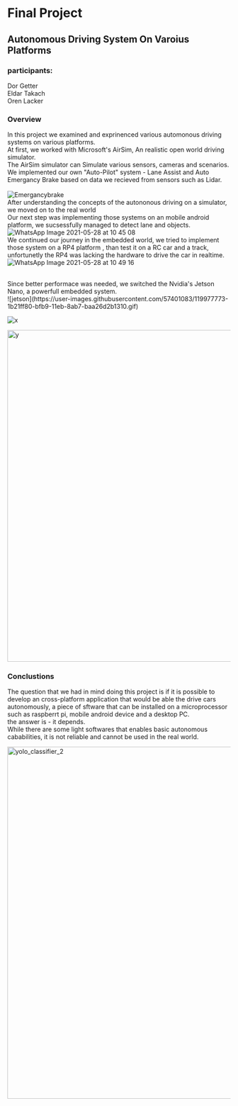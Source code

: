 # Final Project

## Autonomous Driving System On Varoius Platforms 

### participants: 
Dor Getter <br />
Eldar Takach <br />
Oren Lacker <br />


### Overview 
In this project we examined and exprinenced various automonous driving systems on various platforms. <br />
At first, we worked with Microsoft's AirSim, An realistic open world driving simulator. <br />
The AirSim simulator can Simulate various sensors, cameras and scenarios. <br />
We implemented our own "Auto-Pilot" system - Lane Assist and Auto Emergancy Brake based on data we recieved from sensors such as Lidar. <br />
<br />
![Emergancybrake](https://user-images.githubusercontent.com/57401083/119956114-08033580-bfa1-11eb-840a-dd5df808e5ee.gif)
<br />
After understanding the concepts of the autononous driving on a simulator, we moved on to the real world <br />
Our next step was implementing those systems on an mobile android platform, we sucsessfully managed to detect lane and objects. <br />
![WhatsApp Image 2021-05-28 at 10 45 08](https://user-images.githubusercontent.com/57401083/119958917-c58f2800-bfa3-11eb-88db-2244a403dde7.jpeg)
<br />
We continued our journey in the embedded world, we tried to implement those system on a RP4 platform , than test it on a RC car and a track, 
unfortunetly the RP4 was lacking the hardware to drive the car in realtime. <br />
![WhatsApp Image 2021-05-28 at 10 49 16](https://user-images.githubusercontent.com/57401083/119959030-e5265080-bfa3-11eb-8633-c27b453e1b08.jpeg)


<br />
Since better performace was needed, we switched the Nvidia's Jetson Nano, a powerfull embedded system. <br />
![jetson](https://user-images.githubusercontent.com/57401083/119977773-1b21ff80-bfb9-11eb-8ab7-baa26d2b1310.gif)

<br />

![x](https://user-images.githubusercontent.com/57047863/120109729-641db380-c173-11eb-8e06-988372fbc1aa.jpeg)

<img width="749" alt="y" src="https://user-images.githubusercontent.com/57047863/120109769-8b748080-c173-11eb-9004-8af2cc07e8f1.png">


### Conclustions
The question that we had in mind doing this project is if it is possible to develop an cross-platform application that would be able the drive cars
autonomously, a piece of sftware that can be installed on a microprocessor such as raspberrt pi, mobile android device and a desktop PC.<br />
the answer is - it depends.
<br />
While there are some light softwares that enables basic autonomous cababilities, it is not reliable and cannot be used in the real world.






<img width="795" alt="yolo_classifier_2" src="https://user-images.githubusercontent.com/57047863/110993746-5f214300-8380-11eb-84bf-e2fc5a0ed75b.png">
